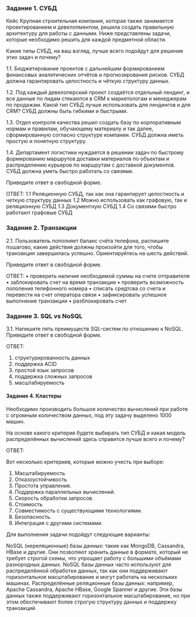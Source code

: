 ### Задание 1. СУБД
Кейс
Крупная строительная компания, которая также занимается проектированием и девелопментом, решила создать правильную архитектуру для работы с данными. Ниже представлены задачи, которые необходимо решить для каждой предметной области.

Какие типы СУБД, на ваш взгляд, лучше всего подойдут для решения этих задач и почему?

1.1. Бюджетирование проектов с дальнейшим формированием финансовых аналитических отчётов и прогнозирования рисков. СУБД должна гарантировать целостность и чёткую структуру данных.

1.2. Под каждый девелоперский проект создаётся отдельный лендинг, и все данные по лидам стекаются в CRM к маркетологам и менеджерам по продажам. Какой тип СУБД лучше использовать для лендингов и для CRM? СУБД должны быть гибкими и быстрыми.

1.3. Отдел контроля качества решил создать базу по корпоративным нормам и правилам, обучающему материалу и так далее, сформированную согласно структуре компании. СУБД должна иметь простую и понятную структуру.

1.4. Департамент логистики нуждается в решении задач по быстрому формированию маршрутов доставки материалов по объектам и распределению курьеров по маршрутам с доставкой документов. СУБД должна уметь быстро работать со связями.

Приведите ответ в свободной форме.

ОТВЕТ: 
1.1	Реляционную СУБД, так как она гарантирует целостность и четкую структуру данных 
1.2	Можно использовать как графовую, так и реляционную СУБД
1.3	Документную СУБД
1.4	Со связями быстро работают графовые СУБД

### Задание 2. Транзакции
2.1. Пользователь пополняет баланс счёта телефона, распишите пошагово, какие действия должны произойти для того, чтобы транзакция завершилась успешно. Ориентируйтесь на шесть действий.

Приведите ответ в свободной форме.

ОТВЕТ: 
•	проверить наличие необходимой суммы на счете отправителя
•	заблокировать счет на время транзакции
•	проверить возможность пополения телефонного номера
•	списать средтсва со счета и перевести на счет оператора связи
•	зафиксировать успешное выполнение транзакции
•	разблокировать счет

### Задание 3. SQL vs NoSQL 
3.1. Напишите пять преимуществ SQL-систем по отношению к NoSQL.
Приведите ответ в свободной форме.

ОТВЕТ: 
1.	структурированность данных
2.	поддержка ACID
3.	простой язык запросов
4.	поддержка сложных запросов
5.	масштабируемость

#### Задание 4. Кластеры 
Необходимо производить большое количество вычислений при работе с огромным количеством данных, под эту задачу выделено 1000 машин.

На основе какого критерия будете выбирать тип СУБД и какая модель распределённых вычислений здесь справится лучше всего и почему? 

ОТВЕТ:

Вот несколько критериев, которые можно учесть при выборе:
1.	Масштабируемость
2.	Отказоустойчивость
3.	Простота управления. 
4.	 Поддержка параллельных вычислений. 
5.	Скорость обработки запросов. 
6.	 Стоимость
7.	Совместимость с существующими технологиями. 
8.	Безопасность. 
9.	 Интеграция с другими системами. 

Для выполнения задачи подойдут следующие варианты:

NoSQL (нереляционные) базы данных: такие как MongoDB, Cassandra, HBase и другие. Они позволяют хранить данные в формате, который не требует строгой схемы, что упрощает работу с большими объёмами разнородных данных. NoSQL базы данных часто используют для распределённой обработки данных, так как они поддерживают горизонтальное масштабирование и могут работать на нескольких машинах.
Распределённые реляционные базы данных: например, Apache Cassandra, Apache HBase, Google
 Spanner и другие. Эти базы данных также поддерживают горизонтальное масштабирование, но при этом обеспечивают более строгую структуру данных и поддержку транзакций.








